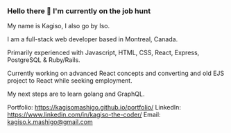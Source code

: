 ### Hello there 👋 I'm currently on the job hunt

My name is Kagiso, I also go by Iso. 

I am a full-stack web developer based in Montreal, Canada.

Primarily experienced with Javascript, HTML, CSS, React, Express, PostgreSQL & Ruby/Rails. 

Currently working on advanced React concepts and converting and old EJS project to React while seeking employment.

My next steps are to learn golang and GraphQL.

Portfolio: https://kagisomashigo.github.io/portfolio/
LinkedIn: https://www.linkedin.com/in/kagiso-the-coder/
Email: kagiso.k.mashigo@gmail.com
